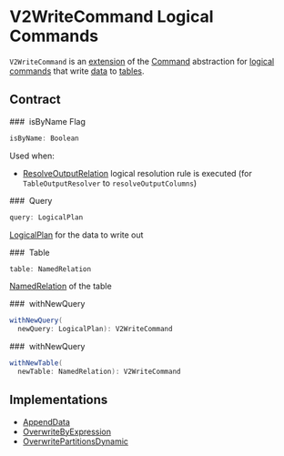# V2WriteCommand Logical Commands

`V2WriteCommand` is an [extension](#contract) of the [Command](Command.md) abstraction for [logical commands](#implementations) that write [data](#query) to [tables](#table).

## Contract

### <span id="isByName"> isByName Flag

```scala
isByName: Boolean
```

Used when:

* [ResolveOutputRelation](../logical-analysis-rules/ResolveOutputRelation.md) logical resolution rule is executed (for `TableOutputResolver` to `resolveOutputColumns`)

### <span id="query"> Query

```scala
query: LogicalPlan
```

[LogicalPlan](LogicalPlan.md) for the data to write out

### <span id="table"> Table

```scala
table: NamedRelation
```

[NamedRelation](NamedRelation.md) of the table

### <span id="withNewQuery"> withNewQuery

```scala
withNewQuery(
  newQuery: LogicalPlan): V2WriteCommand
```

### <span id="withNewQuery"> withNewQuery

```scala
withNewTable(
  newTable: NamedRelation): V2WriteCommand
```

## Implementations

* [AppendData](AppendData.md)
* [OverwriteByExpression](OverwriteByExpression.md)
* [OverwritePartitionsDynamic](OverwritePartitionsDynamic.md)
